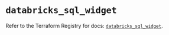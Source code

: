 # `databricks_sql_widget`

Refer to the Terraform Registry for docs: [`databricks_sql_widget`](https://registry.terraform.io/providers/databricks/databricks/1.42.0/docs/resources/sql_widget).
